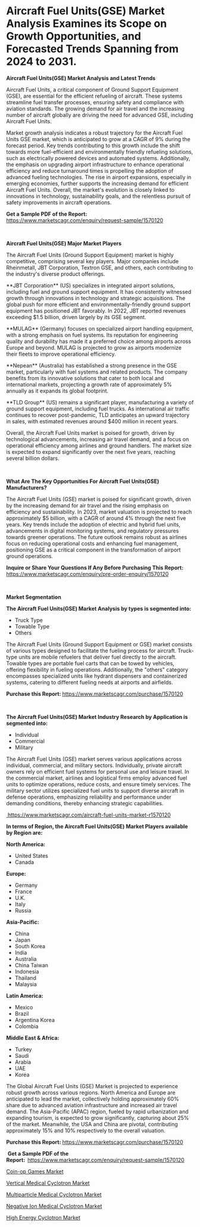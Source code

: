 <p><h1>Aircraft Fuel Units(GSE) Market Analysis Examines its Scope on Growth Opportunities, and Forecasted Trends Spanning from 2024 to 2031.</h1></p><p><strong>Aircraft Fuel Units(GSE) Market Analysis and Latest Trends</strong></p>
<p><p>Aircraft Fuel Units, a critical component of Ground Support Equipment (GSE), are essential for the efficient refueling of aircraft. These systems streamline fuel transfer processes, ensuring safety and compliance with aviation standards. The growing demand for air travel and the increasing number of aircraft globally are driving the need for advanced GSE, including Aircraft Fuel Units.</p><p>Market growth analysis indicates a robust trajectory for the Aircraft Fuel Units GSE market, which is anticipated to grow at a CAGR of 9% during the forecast period. Key trends contributing to this growth include the shift towards more fuel-efficient and environmentally friendly refueling solutions, such as electrically powered devices and automated systems. Additionally, the emphasis on upgrading airport infrastructure to enhance operational efficiency and reduce turnaround times is propelling the adoption of advanced fueling technologies. The rise in airport expansions, especially in emerging economies, further supports the increasing demand for efficient Aircraft Fuel Units. Overall, the market's evolution is closely linked to innovations in technology, sustainability goals, and the relentless pursuit of safety improvements in aircraft operations.</p></p>
<p><strong>Get a Sample PDF of the Report:&nbsp;</strong> <a href="https://www.marketscagr.com/enquiry/request-sample/1570120?utm_campaign=1262&utm_medium=2&utm_source=Github&utm_content=ia&utm_term=14102024&utm_id=aircraft-fuel-unitsgse">https://www.marketscagr.com/enquiry/request-sample/1570120</a></p>
<p>&nbsp;</p>
<p><strong>Aircraft Fuel Units(GSE) Major Market Players</strong></p>
<p><p>The Aircraft Fuel Units (Ground Support Equipment) market is highly competitive, comprising several key players. Major companies include Rheinmetall, JBT Corporation, Textron GSE, and others, each contributing to the industry's diverse product offerings.</p><p>**JBT Corporation** (US) specializes in integrated airport solutions, including fuel and ground support equipment. It has consistently witnessed growth through innovations in technology and strategic acquisitions. The global push for more efficient and environmentally-friendly ground support equipment has positioned JBT favorably. In 2022, JBT reported revenues exceeding $1.5 billion, driven largely by its GSE segment.</p><p>**MULAG** (Germany) focuses on specialized airport handling equipment, with a strong emphasis on fuel systems. Its reputation for engineering quality and durability has made it a preferred choice among airports across Europe and beyond. MULAG is projected to grow as airports modernize their fleets to improve operational efficiency.</p><p>**Nepean** (Australia) has established a strong presence in the GSE market, particularly with fuel systems and related products. The company benefits from its innovative solutions that cater to both local and international markets, projecting a growth rate of approximately 5% annually as it expands its global footprint.</p><p>**TLD Group** (US) remains a significant player, manufacturing a variety of ground support equipment, including fuel trucks. As international air traffic continues to recover post-pandemic, TLD anticipates an upward trajectory in sales, with estimated revenues around $400 million in recent years.</p><p>Overall, the Aircraft Fuel Units market is poised for growth, driven by technological advancements, increasing air travel demand, and a focus on operational efficiency among airlines and ground handlers. The market size is expected to expand significantly over the next five years, reaching several billion dollars.</p></p>
<p>&nbsp;</p>
<p><strong>What Are The Key Opportunities For Aircraft Fuel Units(GSE) Manufacturers?</strong></p>
<p><p>The Aircraft Fuel Units (GSE) market is poised for significant growth, driven by the increasing demand for air travel and the rising emphasis on efficiency and sustainability. In 2023, market valuation is projected to reach approximately $5 billion, with a CAGR of around 4% through the next five years. Key trends include the adoption of electric and hybrid fuel units, advancements in digital monitoring systems, and regulatory pressures towards greener operations. The future outlook remains robust as airlines focus on reducing operational costs and enhancing fuel management, positioning GSE as a critical component in the transformation of airport ground operations.</p></p>
<p><strong>Inquire or Share Your Questions If Any Before Purchasing This Report:</strong> <a href="https://www.marketscagr.com/enquiry/pre-order-enquiry/1570120?utm_campaign=1262&utm_medium=2&utm_source=Github&utm_content=ia&utm_term=14102024&utm_id=aircraft-fuel-unitsgse">https://www.marketscagr.com/enquiry/pre-order-enquiry/1570120</a></p>
<p>&nbsp;</p>
<p><strong>Market Segmentation</strong></p>
<p><strong>The Aircraft Fuel Units(GSE) Market Analysis by types is segmented into:</strong></p>
<p><ul><li>Truck Type</li><li>Towable Type</li><li>Others</li></ul></p>
<p><p>The Aircraft Fuel Units (Ground Support Equipment or GSE) market consists of various types designed to facilitate the fueling process for aircraft. Truck-type units are mobile refuelers that deliver fuel directly to the aircraft. Towable types are portable fuel carts that can be towed by vehicles, offering flexibility in fueling operations. Additionally, the "others" category encompasses specialized units like hydrant dispensers and containerized systems, catering to different fueling needs at airports and airfields.</p></p>
<p><strong>Purchase this Report:&nbsp;</strong><a href="https://www.marketscagr.com/purchase/1570120?utm_campaign=1262&utm_medium=2&utm_source=Github&utm_content=ia&utm_term=14102024&utm_id=aircraft-fuel-unitsgse">https://www.marketscagr.com/purchase/1570120</a></p>
<p>&nbsp;</p>
<p><strong>The Aircraft Fuel Units(GSE) Market Industry Research by Application is segmented into:</strong></p>
<p><ul><li>Individual</li><li>Commercial</li><li>Military</li></ul></p>
<p><p>The Aircraft Fuel Units (GSE) market serves various applications across individual, commercial, and military sectors. Individually, private aircraft owners rely on efficient fuel systems for personal use and leisure travel. In the commercial market, airlines and logistical firms employ advanced fuel units to optimize operations, reduce costs, and ensure timely services. The military sector utilizes specialized fuel units to support diverse aircraft in defense operations, emphasizing reliability and performance under demanding conditions, thereby enhancing strategic capabilities.</p></p>
<p><a href="https://www.marketscagr.com/aircraft-fuel-units-market-r1570120?utm_campaign=1262&utm_medium=2&utm_source=Github&utm_content=ia&utm_term=14102024&utm_id=aircraft-fuel-unitsgse">&nbsp;https://www.marketscagr.com/aircraft-fuel-units-market-r1570120</a></p>
<p><strong>In terms of Region, the Aircraft Fuel Units(GSE) Market Players available by Region are:</strong></p>
<p>
    <p> <strong> North America: </strong>
        <ul>
            <li>United States</li>
            <li>Canada</li>
        </ul>
        </p> 
    <p> <strong> Europe: </strong>
        <ul>
            <li>Germany</li>
            <li>France</li>
            <li>U.K.</li>
            <li>Italy</li>
            <li>Russia</li>
        </ul>
        </p> 
    <p> <strong> Asia-Pacific: </strong>
        <ul>
            <li>China</li>
            <li>Japan</li>
            <li>South Korea</li>
            <li>India</li>
            <li>Australia</li>
            <li>China Taiwan</li>
            <li>Indonesia</li>
            <li>Thailand</li>
            <li>Malaysia</li>
        </ul>
        </p> 
    <p> <strong> Latin America: </strong>
        <ul>
            <li>Mexico</li>
            <li>Brazil</li>
            <li>Argentina Korea</li>
            <li>Colombia</li>
        </ul>
        </p> 
    <p> <strong> Middle East & Africa: </strong>
        <ul>
            <li>Turkey</li>
            <li>Saudi</li>
            <li>Arabia</li>
            <li>UAE</li>
            <li>Korea</li>
        </ul>
    </p>
    </p>
<p><p>The Global Aircraft Fuel Units (GSE) Market is projected to experience robust growth across various regions. North America and Europe are anticipated to lead the market, collectively holding approximately 60% share due to advanced aviation infrastructure and increased air travel demand. The Asia-Pacific (APAC) region, fueled by rapid urbanization and expanding tourism, is expected to grow significantly, capturing about 25% of the market. Meanwhile, the USA and China are pivotal, contributing approximately 15% and 10% respectively to the overall valuation.</p></p>
<p><strong>Purchase this Report: </strong><a href="https://www.marketscagr.com/purchase/1570120?utm_campaign=1262&utm_medium=2&utm_source=Github&utm_content=ia&utm_term=14102024&utm_id=aircraft-fuel-unitsgse">https://www.marketscagr.com/purchase/1570120</a></p>
<p>&nbsp;<strong>Get a Sample PDF of the Report:&nbsp;&nbsp;</strong><a href="https://www.marketscagr.com/enquiry/request-sample/1570120?utm_campaign=1262&utm_medium=2&utm_source=Github&utm_content=ia&utm_term=14102024&utm_id=aircraft-fuel-unitsgse">https://www.marketscagr.com/enquiry/request-sample/1570120</a></p>
<p><strong></strong></p>
<p><p><a href="https://github.com/sofayahoo2023/Market-Research-Report-List-6/blob/main/coin-op-games-market.md?utm_campaign=1262&utm_medium=2&utm_source=Github&utm_content=ia&utm_term=14102024&utm_id=aircraft-fuel-unitsgse">Coin-op Games Market</a></p><p><a href="https://www.linkedin.com/pulse/global-vertical-medical-cyclotron-industry-analysis-share-vfufe?utm_campaign=1262&utm_medium=2&utm_source=Github&utm_content=ia&utm_term=14102024&utm_id=aircraft-fuel-unitsgse">Vertical Medical Cyclotron Market</a></p><p><a href="https://www.linkedin.com/pulse/multiparticle-medical-cyclotron-market-research-report-forecast-shjle?utm_campaign=1262&utm_medium=2&utm_source=Github&utm_content=ia&utm_term=14102024&utm_id=aircraft-fuel-unitsgse">Multiparticle Medical Cyclotron Market</a></p><p><a href="https://www.linkedin.com/pulse/influencing-factors-negative-ion-medical-cyclotron-market-f0yme?utm_campaign=1262&utm_medium=2&utm_source=Github&utm_content=ia&utm_term=14102024&utm_id=aircraft-fuel-unitsgse">Negative Ion Medical Cyclotron Market</a></p><p><a href="https://www.linkedin.com/pulse/key-drivers-high-energy-cyclotron-market-trends-future-y447e?utm_campaign=1262&utm_medium=2&utm_source=Github&utm_content=ia&utm_term=14102024&utm_id=aircraft-fuel-unitsgse">High Energy Cyclotron Market</a></p></p>